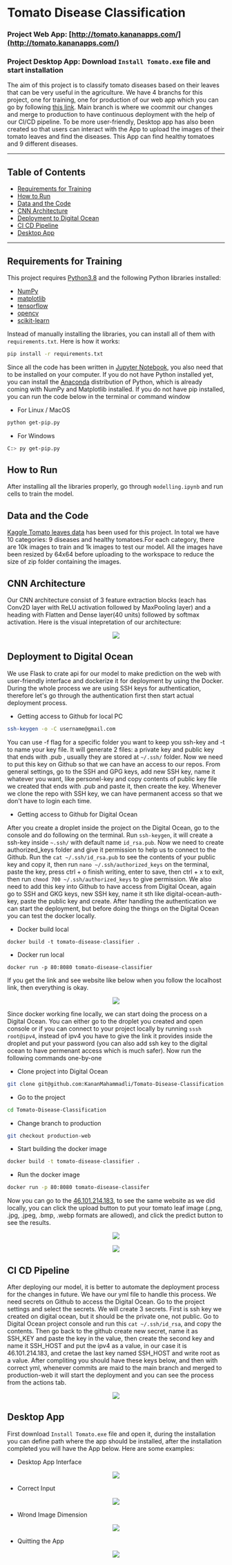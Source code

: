# Tomato Disease Classification

### Project Web App: [http://tomato.kananapps.com/](http://tomato.kananapps.com/)

### Project Desktop App: Download `Install Tomato.exe` file and start installation

The aim of this project is to classify tomato diseases based on their leaves that can be very useful in the agriculture. We have 4 branchs for this project, one for training, one for production of our web app which you can go by following [this link](http://46.101.214.183/). Main branch is where we coommit our changes and merge to production to have continuous deployment with the help of our CI/CD pipeline. To be more user-friendly, Desktop app has also been created so that users can interact with the App to upload the images of their tomato leaves and find the diseases. This App can find healthy tomatoes and 9 different diseases.

---

## Table of Contents

- [Requirements for Training](#requirements-for-training)
- [How to Run](#how-to-run)
- [Data and the Code](#data-and-the-code)
- [CNN Architecture](#cnn-architecture)
- [Deployment to Digital Ocean](#deployment-to-digital-ocean)
- [CI CD Pipeline](#ci-cd-pipeline)
- [Desktop App](#desktop-app)

---

## Requirements for Training

This project requires [Python3.8](https://www.python.org/downloads/release/python-380/) and the following Python libraries installed:

- [NumPy](https://numpy.org/)
- [matplotlib](https://matplotlib.org/)
- [tensorflow](https://www.tensorflow.org/)
- [opencv](https://opencv.org/)
- [scikit-learn](https://scikit-learn.org/stable/)

Instead of manually installing the libraries, you can install all of them with `requirements.txt`. Here is how it works:


```bash
pip install -r requirements.txt
```

Since all the code has been written in [Jupyter Notebook](http://jupyter.org/install.html), you also need that to be installed on your computer.
If you do not have Python installed yet, you can install the [Anaconda](https://www.anaconda.com/download/) distribution of Python, which is already coming with NumPy and Matplotlib installed.
If you do not have pip installed, you can run the code below in the terminal or command window

- For Linux / MacOS

```bash
python get-pip.py
```

- For Windows

```bash
C:> py get-pip.py
```

## How to Run

After installing all the libraries properly, go through `modelling.ipynb` and run cells to train the model.

## Data and the Code

[Kaggle Tomato leaves data](https://www.kaggle.com/kaustubhb999/tomatoleaf) has been used for this project. In total we have 10 categories: 9 diseases and healthy tomatoes.For each category, there are 10k images to train and 1k images to test our model. All the images have been resized by 64x64 before uploading to the workspace to reduce the size of zip folder containing the images.



## CNN Architecture

Our CNN architecture consist of 3 feature extraction blocks (each has Conv2D layer with ReLU activation followed by MaxPooling layer) and a heading with Flatten and Dense layer(40 units) followed by softmax activation. Here is the visual intepretation of our architecture:


<p align="center">
  <img src = ./photos/model_architecture.png>
</p>

## Deployment to Digital Ocean

We use Flask to crate api for our model to make prediction on the web with user-friendly interface and dockerize it for deployment by using the Docker. During the whole process we are using SSH keys for authentication, therefore let's go through the authentication first then start actual deployment process.



- Getting access to Github for local PC

 

```bash
ssh-keygen -o -C username@gmail.com
```

You can use -f flag for a specific folder you want to keep you ssh-key and -t to name your key file. It will generate 2 files: a private key and public key that ends with .pub
, usually they are stored at `~/.ssh/` folder. Now we need to put this key on Github so that we can have an access to our repos. From general settings, go to the SSH and GPG keys, add new SSH key, name it whatever you want, like personel-key and copy contents of public key file we created that ends with .pub and paste it, then create the key. Whenever we clone the repo with SSH key, we can have permanent access so that we don't have to login each time.

- Getting access to Github for Digital Ocean

After you create a droplet inside the project on the Digital Ocean, go to the console and do following on the terminal. Run `ssh-keygen`, it will create a ssh-key inside `~.ssh/` with default name `id_rsa.pub`. Now we need to create authorized_keys folder and give it permission to help us to connect to the Github. Run the `cat ~/.ssh/id_rsa.pub` to see the contents of your public key and copy it, then run `nano ~/.ssh/authorized_keys` on the terminal, paste the key, press ctrl + o finish writing, enter to save, then ctrl + x to exit, then run `chmod 700 ~/.ssh/authorized_keys` to give permission. We also need to add this key into Github to have access from Digital Ocean, again go to SSH and GKG keys, new SSH key, name it sth like digital-ocean-auth-key, paste the public key and create. 
After handling the authentication we can start the deployment, but before doing the things on the Digital Ocean you can test the docker locally.

- Docker build local
  

`docker build -t tomato-disease-classifier .`

- Docker run local
  

`docker run -p 80:8080 tomato-disease-classifier`


If you get the link and see website like below when you follow the localhost link, then everything is okay.

<p align="center">
  <img src = ./photos/local_web.png>
</p>

Since docker working fine locally, we can start doing the process on a Digital Ocean. You can either go to the droplet you created and open console or if you can connect to your project locally by running ```sssh root@ipv4```, instead of ipv4 you have to give the link it provides inside the droplet and put your password (you can also add ssh key to the digital ocean to have permenant access which is much safer). Now run the following commands one-by-one



- Clone project into Digital Ocean



```bash
git clone git@github.com:KananMahammadli/Tomato-Disease-Classification.git
```



- Go to the project



```bash
cd Tomato-Disease-Classification
```



- Change branch to production



```bash
git checkout production-web
```



- Start building the docker image



```bash
docker build -t tomato-disease-classifier .
```



- Run the docker image



```bash
docker run -p 80:8080 tomato-disease-classifer
```



Now you can go to the [46.101.214.183](http://46.101.214.183/), to see the same website as we did locally, you can click the upload button to put your tomato leaf image (.png, .jpg, .jpeg, .bmp, .webp formats are allowed), and click the predict button to see the results.


<p align="center">
  <img src = ./photos/web1.png>
</p>
<p align="center">
  <img src = ./photos/web2.png>
</p>

## CI CD Pipeline

After deploying our model, it is better to automate the deployment process for the changes in future. We have our yml file to handle this process. We need secrets on Github to access the Digital Ocean. Go to the project settings and select the secrets. We will create 3 secrets. First is ssh key we created on digital ocean, but it should be the private one, not public. Go to Digital Ocean project console and run this `cat ~/.ssh/id_rsa`, and copy the contents. Then go back to the github create new secret, name it as SSH_KEY and paste the key in the value, then create the second key and name it SSH_HOST and put the ipv4 as a value, in our case it is 46.101.214.183, and cretae the last key named SSH_HOST and write root as a value. After compliting you should have these keys below, and then with correct yml, whenever commits are maid to the main branch and merged to production-web it will start the deployment and you can see the process from the actions tab.

<p align="center">
  <img src = ./photos/keys.png>
</p>

## Desktop App

First download `Install Tomato.exe` file and open it, during the installation you can define path where the app should be installed, after the installation completed you will have the App below. Here are some examples:

- Desktop App Interface

<p align="center">
  <img src = ./photos/desk1.png>
</p>

- Correct Input
<p align="center">
  <img src = ./photos/desk2.png>
</p>

- Wrond Image Dimension

<p align="center">
  <img src = ./photos/desk3.png>
</p>

- Quitting the App

<p align="center">
  <img src = ./photos/desk4.png>
</p>
